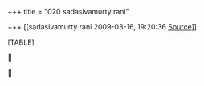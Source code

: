 +++
title = "020 sadasivamurty rani"

+++
[[sadasivamurty rani	2009-03-16, 19:20:36 [Source](https://groups.google.com/g/bvparishat/c/IHxs35HY-Gs)]]



[TABLE]





